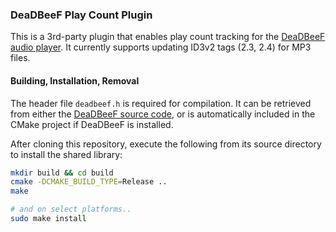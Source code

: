 
### DeaDBeeF Play Count Plugin

This is a 3rd-party plugin that enables play count tracking for the [DeaDBeeF
audio player](http://deadbeef.sourceforge.net/). It currently supports updating
ID3v2 tags (2.3, 2.4) for MP3 files.


#### Building, Installation, Removal

The header file `deadbeef.h` is required for compilation. It can be retrieved
from either the [DeaDBeeF source code](https://github.com/DeaDBeeF-Player/deadbeef),
or is automatically included in the CMake project if DeaDBeeF is installed.

After cloning this repository, execute the following from its source directory
to install the shared library:
```bash
mkdir build && cd build
cmake -DCMAKE_BUILD_TYPE=Release ..
make

# and on select platforms..
sudo make install
```
